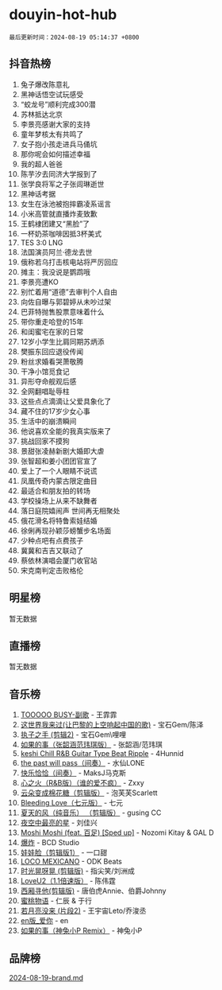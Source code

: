# douyin-hot-hub

`最后更新时间：2024-08-19 05:14:37 +0800`

## 抖音热榜

1. 兔子爆改陈意礼
1. 黑神话悟空试玩感受
1. “蛟龙号”顺利完成300潜
1. 苏林抵达北京
1. 李景亮感谢大家的支持
1. 童年梦核太有共鸣了
1. 女子抱小孩走进兵马俑坑
1. 那你呢会如何描述幸福
1. 我的超人爸爸
1. 陈芋汐去同济大学报到了
1. 张学良将军之子张闾琳逝世
1. 黑神话考据
1. 女生在泳池被抱摔霸凌系谣言
1. 小米高管就直播炸麦致歉
1. 王鹤棣团建又“黑脸”了
1. 一杯奶茶咖啡因抵3杯美式
1. TES 3:0 LNG
1. 法国演员阿兰·德龙去世
1. 俄称若乌打击核电站将严厉回应
1. 摊主：我没说是鹦鹉哦
1. 李景亮遭KO
1. 别忙着用“道德”去审判个人自由
1. 向佐自曝与郭碧婷从未吵过架
1. 巴菲特抛售股票意味着什么
1. 带你重走哈登的15年
1. 和闺蜜宅在家的日常
1. 12岁小学生比肩同期苏炳添
1. 樊振东回应退役传闻
1. 粉丝求婚看哭萧敬腾
1. 干净小馆觅食记
1. 异形夺命舰观后感
1. 全网翻唱耻辱柱
1. 这些点点滴滴让父爱‌具象化了
1. 藏不住的17岁少女心事
1. 生活中的崩溃瞬间
1. 他说喜欢全能的我真实版来了
1. 挑战回家不摸狗
1. 景甜张凌赫新剧大婚即大虐
1. 张智超和姜小团团官宣了
1. 爱上了一个人眼睛不说谎
1. 凤凰传奇内蒙古限定曲目
1. 最适合和朋友拍的转场
1. 学校操场上从来不缺舞者
1. 落日庭院嬉闹声 世间再无相聚处
1. 俄花滑名将特鲁索娃结婚
1. 徐俐再现孙颖莎螃蟹步名场面
1. 少种点吧有点费孩子
1. 冀冀和吉吉又联动了
1. 蔡依林演唱会厦门收官站
1. 宋克南判定击败格伦

## 明星榜

暂无数据

## 直播榜

暂无数据

## 音乐榜

1. [TOOOOO BUSY-副歌](https://sf5-hl-cdn-tos.douyinstatic.com/obj/tos-cn-ve-2774/o0fmjGZetNDjSM5EimFs2QlzBg30YgByJMRQrC) - 王霏霏
1. [这世界我来过(让巴黎的上空响起中国的歌)](https://sf5-hl-cdn-tos.douyinstatic.com/obj/tos-cn-ve-2774/o4wXzBftoUMHKWsiWRwtI9iiGWnO8zjCBxAaAb) - 宝石Gem/陈泽
1. [执子之手 (剪辑2)](https://sf5-hl-cdn-tos.douyinstatic.com/obj/tos-cn-ve-2774/oUoZLQjCc31XzqsBnBQUNgeKtYPBcgbFDwtfcu) - 宝石Gem\哩哩
1. [如果的事（张韶涵范玮琪版）](https://sf5-hl-cdn-tos.douyinstatic.com/obj/tos-cn-ve-2774/owI7MDDyzHddFIDNOFiTf8qYP1fafEiAgmjsCv) - 张韶涵/范玮琪
1. [keshi Chill R&B Guitar Type Beat Ripple](https://sf5-hl-cdn-tos.douyinstatic.com/obj/tos-cn-ve-2774/okQIfmitAB3HpgZQo0YCEFEACcDhQngn0fkFIC) - 4Hunnid
1. [the past will pass（间奏）](https://sf5-hl-cdn-tos.douyinstatic.com/obj/tos-cn-ve-2774/oYi1aFWqIjwzlvAuryrQIMAFSoPpJyicp6BiZ) - 水仙LONE
1. [快乐恰恰（间奏）](https://sf5-hl-cdn-tos.douyinstatic.com/obj/tos-cn-ve-2774/oMesum3HvWQXJxuMFeVYzf54o2QzH5aEBPOCAn) - MaksJ马克斯
1. [心之火（R&B版）（谁的爱不疯）](https://sf5-hl-cdn-tos.douyinstatic.com/obj/tos-cn-ve-2774/okemkEDaIBBE3OosftCgMxlFkLQZRw37t36ZQv) - Zxxy
1. [云朵变成棉花糖（剪辑版）](https://sf5-hl-cdn-tos.douyinstatic.com/obj/tos-cn-ve-2774/o8LC84GQLALFfXeyJmh8KE61byVQYMMeAZLfEI) - 泡芙芙Scarlett
1. [Bleeding Love（七元版）](https://sf3-cdn-tos.douyinstatic.com/obj/tos-cn-ve-2774/oEgC9eZFHQ1MfSRnrfkzFp8AayDWqAQMABBgUs) - 七元
1. [夏天的风（纯音乐） （剪辑版）](https://sf5-hl-cdn-tos.douyinstatic.com/obj/tos-cn-ve-2774/oUzLjBZZFQAoNRmGokEeD5zfQCObp6UeFAnTa6) - gusing CC
1. [夜空中最亮的星](https://sf5-hl-cdn-tos.douyinstatic.com/obj/tos-cn-ve-2774/o4IfgGwqqnFeXEMGaS8JBzJAdayAaCeoxqbjCD) - 刘佳兴
1. [Moshi Moshi (feat. 百足) [Sped up]](https://sf5-hl-cdn-tos.douyinstatic.com/obj/tos-cn-ve-2774/ocCPFQcXJLeroaIdQLIGAoeeYM3OAUYGDguHXz) - Nozomi Kitay & GAL D
1. [爆炸](https://sf5-hl-cdn-tos.douyinstatic.com/obj/tos-cn-ve-2774/4abeb6e3794342cf9e7ce20282badd15) - BCD Studio
1. [娃娃脸（剪辑版1）](https://sf3-cdn-tos.douyinstatic.com/obj/tos-cn-ve-2774/oIimSCgQoNUePTAZ1Ba7TeADY4KetGYsVFeaaB) - 一口甜
1. [LOCO MEXICANO](https://sf5-hl-cdn-tos.douyinstatic.com/obj/tos-cn-ve-2774/owxVoxJorA4ILBfsMAjU6t7O1xW9w0tS7EYzh6) - ODK Beats
1. [时光晃呀晃 (剪辑版)](https://sf5-hl-cdn-tos.douyinstatic.com/obj/tos-cn-ve-2774/o8ACeQem3gwI1x3GIYGAfKG0LJebKFRJDwRwyW) - 指尖笑/刘洲成
1. [LoveU2（1.1倍速版）](https://sf5-hl-cdn-tos.douyinstatic.com/obj/tos-cn-ve-2774/oQMeDffLaEmgMwgCOEMAFCI6INzoFPgWdD0rsa) - 陈伟霆
1. [西厢寻他(剪辑版)](https://sf3-cdn-tos.douyinstatic.com/obj/tos-cn-ve-2774/oUsAVfAQKlRNxEv5qxvIB8o5qmIWUcXbzJKJhw) - 唐伯虎Annie、伯爵Johnny
1. [蜜桃物语](https://sf5-hl-cdn-tos.douyinstatic.com/obj/tos-cn-ve-2774/oIhOSCZtIACtYU4XQkngiW9kCBfVD1Fz9IYeqL) - 仁辰 & 于行
1. [若月亮没来 (片段2)](https://sf5-hl-cdn-tos.douyinstatic.com/obj/tos-cn-ve-2774/ocQavLLjkCOeDxGyYeIMGgNAIwJ0QXE1Ve3Fzv) - 王宇宙Leto/乔浚丞
1. [en版_爱你](https://sf5-hl-cdn-tos.douyinstatic.com/obj/tos-cn-ve-2774/oEDn5OQWGwJcMoiXFPLTgUzBICetMfDgIfAjaa) - en
1. [如果的事（神兔小P Remix）](https://sf5-hl-cdn-tos.douyinstatic.com/obj/tos-cn-ve-2774/okHtAffz3g4ZB0BMQn9iC9BC6AciI3xCmgQTqt) - 神兔小P

## 品牌榜

[2024-08-19-brand.md](2024-08-19-brand.md)

